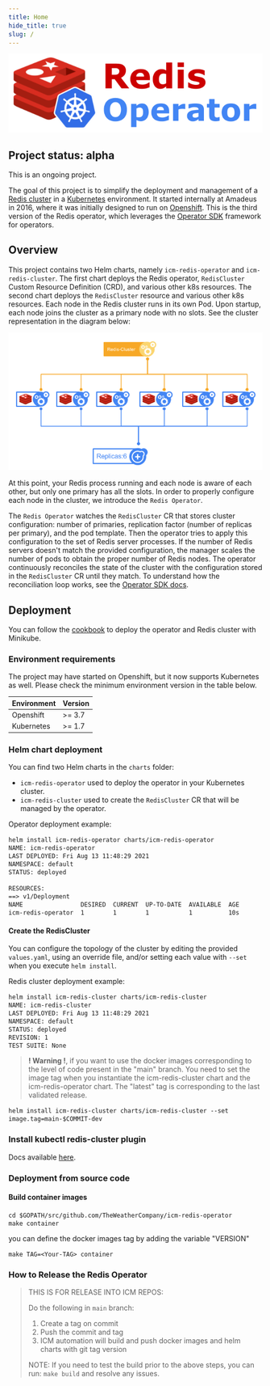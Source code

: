```yaml
---
title: Home
hide_title: true
slug: /
---
```


![logo](../static/images/logo.png)

## Project status: alpha

This is an ongoing project.

The goal of this project is to simplify the deployment and management of a [Redis cluster](https://redis.io/topics/cluster-tutorial) in a [Kubernetes](https://kubernetes.io/) environment.
It started internally at Amadeus in 2016, where it was initially designed to run on [Openshift](https://www.openshift.com/).
This is the third version of the Redis operator, which leverages the [Operator SDK](https://sdk.operatorframework.io/) framework for operators.

## Overview

This project contains two Helm charts, namely `icm-redis-operator` and `icm-redis-cluster`. The first chart deploys the Redis operator, `RedisCluster` Custom Resource Definition (CRD), and various other k8s resources.
The second chart deploys the `RedisCluster` resource and various other k8s resources. Each node in the Redis cluster runs in its own Pod.
Upon startup, each node joins the cluster as a primary node with no slots. See the cluster representation in the diagram below:

![Initial state](../static/images/overview_1.png)

At this point, your Redis process running and each node is aware of each other, but only one primary has all the slots.
In order to properly configure each node in the cluster, we introduce the `Redis Operator`.

The `Redis Operator` watches the `RedisCluster` CR that stores cluster configuration: number of primaries, replication factor (number of replicas per primary), and the pod template.
Then the operator tries to apply this configuration to the set of Redis server processes. If the number of Redis servers doesn't match the provided configuration, the manager scales the number of pods to obtain the proper number of Redis nodes.
The operator continuously reconciles the state of the cluster with the configuration stored in the `RedisCluster` CR until they match. To understand how the reconciliation loop works, see the [Operator SDK docs](https://sdk.operatorframework.io/docs/building-operators/golang/tutorial/#reconcile-loop).

## Deployment

You can follow the [cookbook](cookbook.md) to deploy the operator and Redis cluster with Minikube.

### Environment requirements

The project may have started on Openshift, but it now supports Kubernetes as well. Please check the minimum environment version in the table below.

| Environment  | Version |
|--------------|---------|
| Openshift    | >= 3.7  |
| Kubernetes   | >= 1.7  |

### Helm chart deployment

You can find two Helm charts in the `charts` folder:

- `icm-redis-operator` used to deploy the operator in your Kubernetes cluster.
- `icm-redis-cluster` used to create the `RedisCluster` CR that will be managed by the operator.

Operator deployment example:
```console
helm install icm-redis-operator charts/icm-redis-operator
NAME: icm-redis-operator
LAST DEPLOYED: Fri Aug 13 11:48:29 2021
NAMESPACE: default
STATUS: deployed

RESOURCES:
==> v1/Deployment
NAME                DESIRED  CURRENT  UP-TO-DATE  AVAILABLE  AGE
icm-redis-operator  1        1        1           1          10s
```

#### Create the RedisCluster

You can configure the topology of the cluster by editing the provided `values.yaml`, using an override file, and/or setting each value with `--set` when you execute `helm install`.

Redis cluster deployment example:
```console
helm install icm-redis-cluster charts/icm-redis-cluster
NAME: icm-redis-cluster
LAST DEPLOYED: Fri Aug 13 11:48:29 2021
NAMESPACE: default
STATUS: deployed
REVISION: 1
TEST SUITE: None
```

> **! Warning !**, if you want to use the docker images corresponding to the level of code present in the "main" branch. You need to set the image tag when you instantiate the icm-redis-cluster chart and the icm-redis-operator chart. The "latest" tag is corresponding to the last validated release.

```console
helm install icm-redis-cluster charts/icm-redis-cluster --set image.tag=main-$COMMIT-dev
```

### Install kubectl redis-cluster plugin

Docs available [here](kubectl-plugin.md).

### Deployment from source code

#### Build container images

```console
cd $GOPATH/src/github.com/TheWeatherCompany/icm-redis-operator
make container
```

you can define the docker images tag by adding the variable "VERSION"
```console
make TAG=<Your-TAG> container
```

### How to Release the Redis Operator

> THIS IS FOR RELEASE INTO ICM REPOS:
>
> Do the following in `main` branch:
> 1. Create a tag on commit
> 2. Push the commit and tag
> 3. ICM automation will build and push docker images and helm charts with git tag version
>
> NOTE: If you need to test the build prior to the above steps, you can run: `make build` and resolve any issues.
